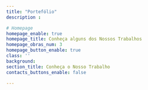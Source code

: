 ```yaml
---
title: "Portefólio"
description : 

# Homepage
homepage_enable: true
homepage_title: Conheça alguns dos Nossos Trabalhos
homepage_obras_num: 3
homepage_button_enable: true
class: ''
background: 
section_title: Conheça o Nosso Trabalho
contacts_buttons_enable: false

---
```

